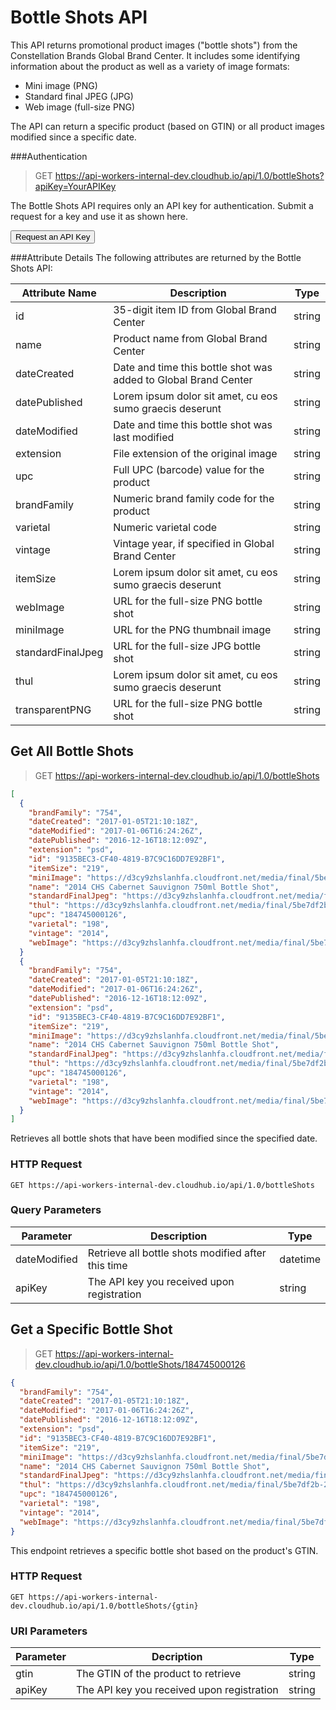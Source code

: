 # <i class="fa fa-picture-o wide-icon" aria-hidden="true"></i>Bottle Shots API

This API returns promotional product images ("bottle shots") from the Constellation Brands Global Brand Center. It includes some identifying information about the product as well as a variety of image formats:

* Mini image (PNG)
* Standard final JPEG (JPG)
* Web image (full-size PNG)

The API can return a specific product (based on GTIN) or all product images modified since a specific date.

###Authentication

> GET https://api-workers-internal-dev.cloudhub.io/api/1.0/bottleShots?apiKey=YourAPIKey

The Bottle Shots API requires only an API key for authentication. Submit a request for a key and use it as shown here.

<button type="button" class="btn btn-primary" data-toggle="modal" data-target="#requestKeyModal">
  <i class="fa fa-key wide-icon" aria-hidden="true"></i>Request an API Key
</button>

###Attribute Details
The following attributes are returned by the Bottle Shots API:

Attribute Name | Description | Type
--------- | ------- | -----------
id | 35-digit item ID from Global Brand Center | string
name | Product name from Global Brand Center | string
dateCreated | Date and time this bottle shot was added to Global Brand Center | string
datePublished | Lorem ipsum dolor sit amet, cu eos sumo graecis deserunt | string
dateModified | Date and time this bottle shot was last modified | string
extension | File extension of the original image | string
upc | Full UPC (barcode) value for the product | string
brandFamily | Numeric brand family code for the product | string
varietal | Numeric varietal code | string
vintage | Vintage year, if specified in Global Brand Center | string
itemSize | Lorem ipsum dolor sit amet, cu eos sumo graecis deserunt | string
webImage | URL for the full-size PNG bottle shot | string
miniImage | URL for the PNG thumbnail image | string
standardFinalJpeg | URL for the full-size JPG bottle shot | string
thul | Lorem ipsum dolor sit amet, cu eos sumo graecis deserunt | string
transparentPNG | URL for the full-size PNG bottle shot | string

## Get All Bottle Shots

> GET https://api-workers-internal-dev.cloudhub.io/api/1.0/bottleShots

```json
[
  {
    "brandFamily": "754",
    "dateCreated": "2017-01-05T21:10:18Z",
    "dateModified": "2017-01-06T16:24:26Z",
    "datePublished": "2016-12-16T18:12:09Z",
    "extension": "psd",
    "id": "9135BEC3-CF40-4819-B7C9C16DD7E92BF1",
    "itemSize": "219",
    "miniImage": "https://d3cy9zhslanhfa.cloudfront.net/media/final/5be7df2b-2a56-417f-84fe-dec1227f9116/mini-0AA4663D-852F-4DA2-97877C3DF1AD6BA7.png",
    "name": "2014 CHS Cabernet Sauvignon 750ml Bottle Shot",
    "standardFinalJpeg": "https://d3cy9zhslanhfa.cloudfront.net/media/final/5be7df2b-2a56-417f-84fe-dec1227f9116/Standard Final JPG-CHS_Bottle_Shot.jpg",
    "thul": "https://d3cy9zhslanhfa.cloudfront.net/media/final/5be7df2b-2a56-417f-84fe-dec1227f9116/thul-7ECA50DA-3BF8-4872-9BC1D6B268CFD9F2.png",
    "upc": "184745000126",
    "varietal": "198",
    "vintage": "2014",
    "webImage": "https://d3cy9zhslanhfa.cloudfront.net/media/final/5be7df2b-2a56-417f-84fe-dec1227f9116/webimage-4D27936B-F803-4DC7-80DB39A24800A652.png"
  }
  {
    "brandFamily": "754",
    "dateCreated": "2017-01-05T21:10:18Z",
    "dateModified": "2017-01-06T16:24:26Z",
    "datePublished": "2016-12-16T18:12:09Z",
    "extension": "psd",
    "id": "9135BEC3-CF40-4819-B7C9C16DD7E92BF1",
    "itemSize": "219",
    "miniImage": "https://d3cy9zhslanhfa.cloudfront.net/media/final/5be7df2b-2a56-417f-84fe-dec1227f9116/mini-0AA4663D-852F-4DA2-97877C3DF1AD6BA7.png",
    "name": "2014 CHS Cabernet Sauvignon 750ml Bottle Shot",
    "standardFinalJpeg": "https://d3cy9zhslanhfa.cloudfront.net/media/final/5be7df2b-2a56-417f-84fe-dec1227f9116/Standard Final JPG-CHS_Bottle_Shot.jpg",
    "thul": "https://d3cy9zhslanhfa.cloudfront.net/media/final/5be7df2b-2a56-417f-84fe-dec1227f9116/thul-7ECA50DA-3BF8-4872-9BC1D6B268CFD9F2.png",
    "upc": "184745000126",
    "varietal": "198",
    "vintage": "2014",
    "webImage": "https://d3cy9zhslanhfa.cloudfront.net/media/final/5be7df2b-2a56-417f-84fe-dec1227f9116/webimage-4D27936B-F803-4DC7-80DB39A24800A652.png"
  }
]
```

Retrieves all bottle shots that have been modified since the specified date.

### HTTP Request

`GET https://api-workers-internal-dev.cloudhub.io/api/1.0/bottleShots`

### Query Parameters

Parameter | Description | Type
--------- | ------- | -----------
dateModified | Retrieve all bottle shots modified after this time | datetime
apiKey | The API key you received upon registration | string

## Get a Specific Bottle Shot

> GET https://api-workers-internal-dev.cloudhub.io/api/1.0/bottleShots/184745000126

```json
{
  "brandFamily": "754",
  "dateCreated": "2017-01-05T21:10:18Z",
  "dateModified": "2017-01-06T16:24:26Z",
  "datePublished": "2016-12-16T18:12:09Z",
  "extension": "psd",
  "id": "9135BEC3-CF40-4819-B7C9C16DD7E92BF1",
  "itemSize": "219",
  "miniImage": "https://d3cy9zhslanhfa.cloudfront.net/media/final/5be7df2b-2a56-417f-84fe-dec1227f9116/mini-0AA4663D-852F-4DA2-97877C3DF1AD6BA7.png",
  "name": "2014 CHS Cabernet Sauvignon 750ml Bottle Shot",
  "standardFinalJpeg": "https://d3cy9zhslanhfa.cloudfront.net/media/final/5be7df2b-2a56-417f-84fe-dec1227f9116/Standard Final JPG-CHS_Bottle_Shot.jpg",
  "thul": "https://d3cy9zhslanhfa.cloudfront.net/media/final/5be7df2b-2a56-417f-84fe-dec1227f9116/thul-7ECA50DA-3BF8-4872-9BC1D6B268CFD9F2.png",
  "upc": "184745000126",
  "varietal": "198",
  "vintage": "2014",
  "webImage": "https://d3cy9zhslanhfa.cloudfront.net/media/final/5be7df2b-2a56-417f-84fe-dec1227f9116/webimage-4D27936B-F803-4DC7-80DB39A24800A652.png"
}
```

This endpoint retrieves a specific bottle shot based on the product's GTIN.

### HTTP Request

`GET https://api-workers-internal-dev.cloudhub.io/api/1.0/bottleShots/{gtin}`

### URI Parameters

Parameter | Decription | Type
--------- | ------- | -----------
gtin | The GTIN of the product to retrieve | string
apiKey | The API key you received upon registration | string
